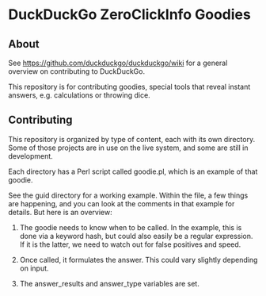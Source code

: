 DuckDuckGo ZeroClickInfo Goodies
=================================

About
-----

See https://github.com/duckduckgo/duckduckgo/wiki for a general overview on contributing to DuckDuckGo.

This repository is for contributing goodies, special tools that reveal instant answers, e.g. calculations or throwing dice.


Contributing
------------

This repository is organized by type of content, each with its own directory. Some of those projects are in use on the live system, and some are still in development.

Each directory has a Perl script called goodie.pl, which is an example of that goodie.

See the guid directory for a working example. Within the file, a few things are happening, and you can look at the comments in that example for details. But here is an overview:

1) The goodie needs to know when to be called. In the example, this is done via a keyword hash, but could also easily be a regular expression. If it is the latter, we need to watch out for false positives and speed.

2) Once called, it formulates the answer. This could vary slightly depending on input. 

3) The answer_results and answer_type variables are set.

